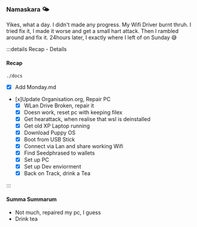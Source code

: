
### Namaskara 🌤️

Yikes, what a day.
I didn't made any progress. My Wifi Driver burnt thruh.
I tried fix it, I made it worse and get a small hart attack.
Then I rambled around and fix it.
24hours later, I exactly where I left of on Sunday 😅

:::details Recap - Details

#### Recap

`./docs`
- [x] Add Monday.md
- [x]Update Organisation.org, Repair PC
    - [x] WLan Drive Broken, repair it
    - [x] Doesn work, reset pc with keeping filex
    - [x] Get hearattack, when realise that wsl is deinstalled
    - [x] Get old XP Laptop running
    - [x] Download Puppy OS
    - [x] Boot from USB Stick
    - [x] Connect via Lan and share working Wifi
    - [x] Find Seedphrased to wallets
    - [x] Set up PC
    - [x] Set up Dev enviorment
    - [x] Back on Track, drink a Tea

:::

#### Summa Summarum

- Not much, repaired my pc, I guess
- Drink tea 
